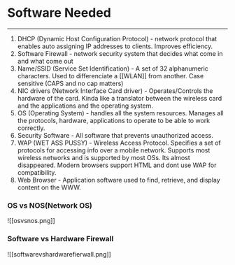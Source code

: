# Software Needed
---
1. DHCP (Dynamic Host Configuration Protocol) - network protocol that enables auto assigning IP addresses to clients. Improves efficiency.
2. Software Firewall - network security system that decides what come in and what come out
3. Name/SSID (Service Set Identification) - A set of 32 alphanumeric characters. Used to differenciate a [[WLAN]] from another. Case sensitive (CAPS and no cap matters)
4. NIC drivers (Network Interface Card driver) - Operates/Controls the hardware of the card. Kinda like a translator between the wireless card and the applications and the operating system.
5. OS (Operating System) - handles all the system resources. Manages all the protocols, hardware, applications to operate to be able to work correctly.
6. Security Software - All software that prevents unauthorized access.
7. WAP (WET ASS PUSSY) - Wireless Access Protocol. Specifies a set of protocols for accessing info over a mobile network. Supports most wireless networks and is supported by most OSs. Its almost disappeared. Modern browsers support HTML and dont use WAP for compatibility.
8. Web Browser - Application software used to find, retrieve, and display content on the WWW.

### OS vs NOS(Network OS)
![[osvsnos.png]]

### Software vs Hardware Firewall
![[softwarevshardwarefierwall.png]]